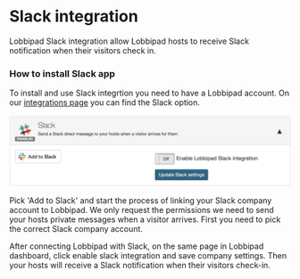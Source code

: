 # Slack integration

Lobbipad Slack integration allow Lobbipad hosts to receive Slack notification when
their visitors check in. 


### How to install Slack app

To install and use Slack integrtion you need to have a Lobbipad account.
On our  [integrations page](https://lobbipad.com/settings/api/integrations) you can find the Slack option.

![alt text](images/slack.png)


Pick 'Add to Slack' and start the process of linking your Slack company account to Lobbipad. We only request the permissions we need to send your hosts private messages when a visitor arrives.
First you need to pick the correct Slack company account.


After connecting Lobbipad with Slack, on the same page in Lobbipad dashboard, click enable slack integration and save company settings.
Then your hosts will receive a Slack notification when their visitors check-in. 